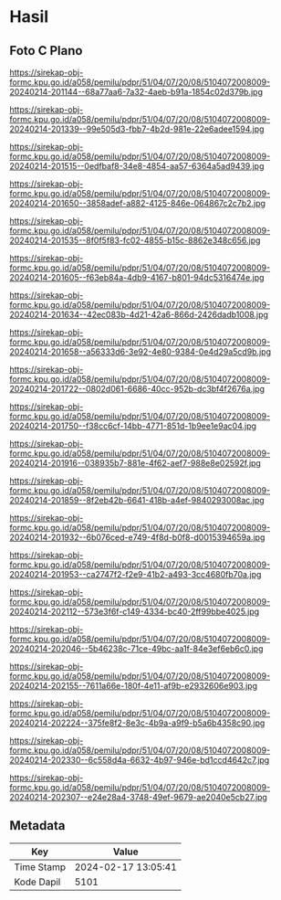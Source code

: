 # Hasil

## Foto C Plano

https://sirekap-obj-formc.kpu.go.id/a058/pemilu/pdpr/51/04/07/20/08/5104072008009-20240214-201144--68a77aa6-7a32-4aeb-b91a-1854c02d379b.jpg

https://sirekap-obj-formc.kpu.go.id/a058/pemilu/pdpr/51/04/07/20/08/5104072008009-20240214-201339--99e505d3-fbb7-4b2d-981e-22e6adee1594.jpg

https://sirekap-obj-formc.kpu.go.id/a058/pemilu/pdpr/51/04/07/20/08/5104072008009-20240214-201515--0edfbaf8-34e8-4854-aa57-6364a5ad9439.jpg

https://sirekap-obj-formc.kpu.go.id/a058/pemilu/pdpr/51/04/07/20/08/5104072008009-20240214-201650--3858adef-a882-4125-846e-064867c2c7b2.jpg

https://sirekap-obj-formc.kpu.go.id/a058/pemilu/pdpr/51/04/07/20/08/5104072008009-20240214-201535--8f0f5f83-fc02-4855-b15c-8862e348c656.jpg

https://sirekap-obj-formc.kpu.go.id/a058/pemilu/pdpr/51/04/07/20/08/5104072008009-20240214-201605--f63eb84a-4db9-4167-b801-94dc5316474e.jpg

https://sirekap-obj-formc.kpu.go.id/a058/pemilu/pdpr/51/04/07/20/08/5104072008009-20240214-201634--42ec083b-4d21-42a6-866d-2426dadb1008.jpg

https://sirekap-obj-formc.kpu.go.id/a058/pemilu/pdpr/51/04/07/20/08/5104072008009-20240214-201658--a56333d6-3e92-4e80-9384-0e4d29a5cd9b.jpg

https://sirekap-obj-formc.kpu.go.id/a058/pemilu/pdpr/51/04/07/20/08/5104072008009-20240214-201722--0802d061-6686-40cc-952b-dc3bf4f2676a.jpg

https://sirekap-obj-formc.kpu.go.id/a058/pemilu/pdpr/51/04/07/20/08/5104072008009-20240214-201750--f38cc6cf-14bb-4771-851d-1b9ee1e9ac04.jpg

https://sirekap-obj-formc.kpu.go.id/a058/pemilu/pdpr/51/04/07/20/08/5104072008009-20240214-201916--038935b7-881e-4f62-aef7-988e8e02592f.jpg

https://sirekap-obj-formc.kpu.go.id/a058/pemilu/pdpr/51/04/07/20/08/5104072008009-20240214-201859--8f2eb42b-6641-418b-a4ef-9840293008ac.jpg

https://sirekap-obj-formc.kpu.go.id/a058/pemilu/pdpr/51/04/07/20/08/5104072008009-20240214-201932--6b076ced-e749-4f8d-b0f8-d0015394659a.jpg

https://sirekap-obj-formc.kpu.go.id/a058/pemilu/pdpr/51/04/07/20/08/5104072008009-20240214-201953--ca2747f2-f2e9-41b2-a493-3cc4680fb70a.jpg

https://sirekap-obj-formc.kpu.go.id/a058/pemilu/pdpr/51/04/07/20/08/5104072008009-20240214-202112--573e3f6f-c149-4334-bc40-2ff99bbe4025.jpg

https://sirekap-obj-formc.kpu.go.id/a058/pemilu/pdpr/51/04/07/20/08/5104072008009-20240214-202046--5b46238c-71ce-49bc-aa1f-84e3ef6eb6c0.jpg

https://sirekap-obj-formc.kpu.go.id/a058/pemilu/pdpr/51/04/07/20/08/5104072008009-20240214-202155--7611a66e-180f-4e11-af9b-e2932606e903.jpg

https://sirekap-obj-formc.kpu.go.id/a058/pemilu/pdpr/51/04/07/20/08/5104072008009-20240214-202224--375fe8f2-8e3c-4b9a-a9f9-b5a6b4358c90.jpg

https://sirekap-obj-formc.kpu.go.id/a058/pemilu/pdpr/51/04/07/20/08/5104072008009-20240214-202330--6c558d4a-6632-4b97-946e-bd1ccd4642c7.jpg

https://sirekap-obj-formc.kpu.go.id/a058/pemilu/pdpr/51/04/07/20/08/5104072008009-20240214-202307--e24e28a4-3748-49ef-9679-ae2040e5cb27.jpg


## Metadata

| Key        | Value               |
| ---------- | ------------------- |
| Time Stamp | 2024-02-17 13:05:41 |
| Kode Dapil | 5101                |




